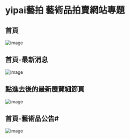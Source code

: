 # yipai藝拍 藝術品拍賣網站專題

## 首頁

![image](https://user-images.githubusercontent.com/108204224/219942856-80c2e371-a652-42cf-ae9c-f9d0f2f98731.png)

## 首頁-最新消息

![image](https://user-images.githubusercontent.com/108204224/219942959-a3b5be78-0395-426a-9127-4c9830b526a5.png)

## 點進去後的最新展覽細節頁

![image](https://user-images.githubusercontent.com/108204224/219943008-28ad8399-0607-47ab-9f3c-7a3e271b27a8.png)

## 首頁-藝術品公告#

![image](https://user-images.githubusercontent.com/108204224/219943050-09a2e7ec-73cb-46b5-abf9-a8dbfdb3fd6f.png)

